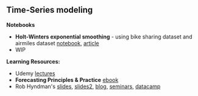 ## Time-Series modeling

**Notebooks**
* **Holt-Winters exponential smoothing** - using bike sharing dataset and airmiles dataset [notebook](https://github.com/uditgt/TimeSeries/blob/main/1.%20Holt-Winters.ipynb), [article](https://timeseriesreasoning.com/contents/holt-winters-exponential-smoothing/)
* WIP 


**Learning Resources:**
* Udemy [lectures](https://www.udemy.com/course/forecasting-python/)
* **Forecasting Principles & Practice** [ebook](https://otexts.com/fpp3/)
* Rob Hyndman's [slides](https://robjhyndman.com/seminars/nyc2018/), [slides2](https://github.com/robjhyndman/ETC3550Slides), [blog](https://robjhyndman.com/), [seminars](https://robjhyndman.com/seminars/), [datacamp](https://app.datacamp.com/learn/courses/forecasting-in-r)
